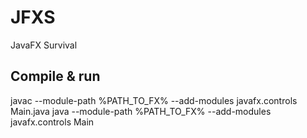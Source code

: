 # JFXS
JavaFX Survival

## Compile & run
javac --module-path %PATH_TO_FX% --add-modules javafx.controls Main.java
java --module-path %PATH_TO_FX% --add-modules javafx.controls Main
